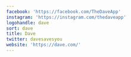 ```yaml
---
facebook: 'https://facebook.com/TheDaveApp'
instagram: 'https://instagram.com/thedaveapp'
logohandle: dave
sort: dave
title: Dave
twitter: davesavesyou
website: 'https://dave.com/'
---
```

